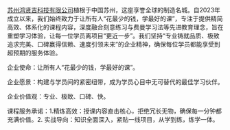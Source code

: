 [苏州鸿贤吉科技有限公司](www.hongxianji.com)植根于中国苏州，这座享誉全球的制造名城。自2023年成立以来，我们始终致力于让所有人“花最少的钱，学最好的课”，专注于提供精简高效、体系化的课程内容，深度融合刻意练习与费曼学习法等先进教育理念，旨在重塑学习体验，让每一位学员离项目“更近一步”。我们坚持“专业铸就品质、极致追求完美、口碑赢得信赖、速度引领未来”的企业精神，确保每位学员都能享受到超预期的服务体验。

企业使命：让所有人“花最少的钱，学最好的课”。

企业愿景：构建与学员间的紧密纽带，成为学员心目中无可替代的最佳学习伙伴。

企业价值观：专业、极致、口碑、快。

课程服务承诺：1.精炼高效：授课内容直击核心，拒绝冗长无物，确保每一分钟都充满价值。2. 实战导向：知识全面深入，紧贴一线项目，从学到练，练学一体。
